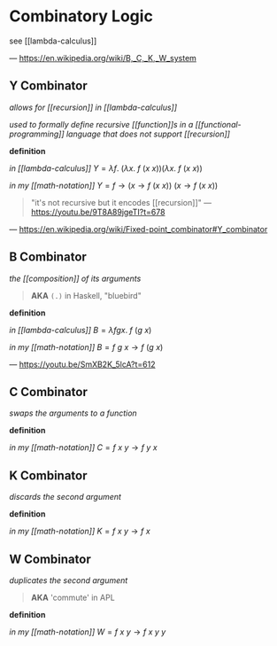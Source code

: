 # Combinatory Logic

see [[lambda-calculus]]

&mdash; <https://en.wikipedia.org/wiki/B,_C,_K,_W_system>

## Y Combinator

_allows for [[recursion]] in [[lambda-calculus]]_

_used to formally define recursive [[function]]s in a [[functional-programming]] language that does not support [[recursion]]_

**definition**

_in [[lambda-calculus]]_ $Y = \lambda f.\ (\lambda x.\ f\ (x\ x)) (\lambda x.\ f\ (x\ x))$

_in my [[math-notation]]_ $Y = f \rightarrow (x \rightarrow f\ (x\ x))\ (x \rightarrow f\ (x\ x))$

> "it's not recursive but it encodes [[recursion]]" &mdash; <https://youtu.be/9T8A89jgeTI?t=678>

&mdash; <https://en.wikipedia.org/wiki/Fixed-point_combinator#Y_combinator>

## B Combinator

_the [[composition]] of its arguments_

> **AKA** `(.)` in Haskell, "bluebird"

**definition**

_in [[lambda-calculus]]_ $B = \lambda fgx.\ f\ (g\ x)$

_in my [[math-notation]]_ $B = f\ g\ x \rightarrow f\ (g\ x)$

&mdash; <https://youtu.be/SmXB2K_5lcA?t=612>

## C Combinator

_swaps the arguments to a function_

**definition**

_in my [[math-notation]]_ $C = f\ x\ y \rightarrow f\ y\ x$

## K Combinator

_discards the second argument_

**definition**

_in my [[math-notation]]_ $K = f\ x\ y \rightarrow f\ x$

## W Combinator

_duplicates the second argument_

> **AKA** 'commute' in APL

**definition**

_in my [[math-notation]]_ $W = f\ x\ y \rightarrow f\ x\ y\ y$
